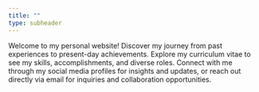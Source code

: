 ```yaml
---
title: ""
type: subheader
---
```

Welcome to my personal website! Discover my journey from past experiences to present-day achievements. Explore my curriculum vitae to see my skills, accomplishments, and diverse roles. Connect with me through my social media profiles for insights and updates, or reach out directly via email for inquiries and collaboration opportunities.

